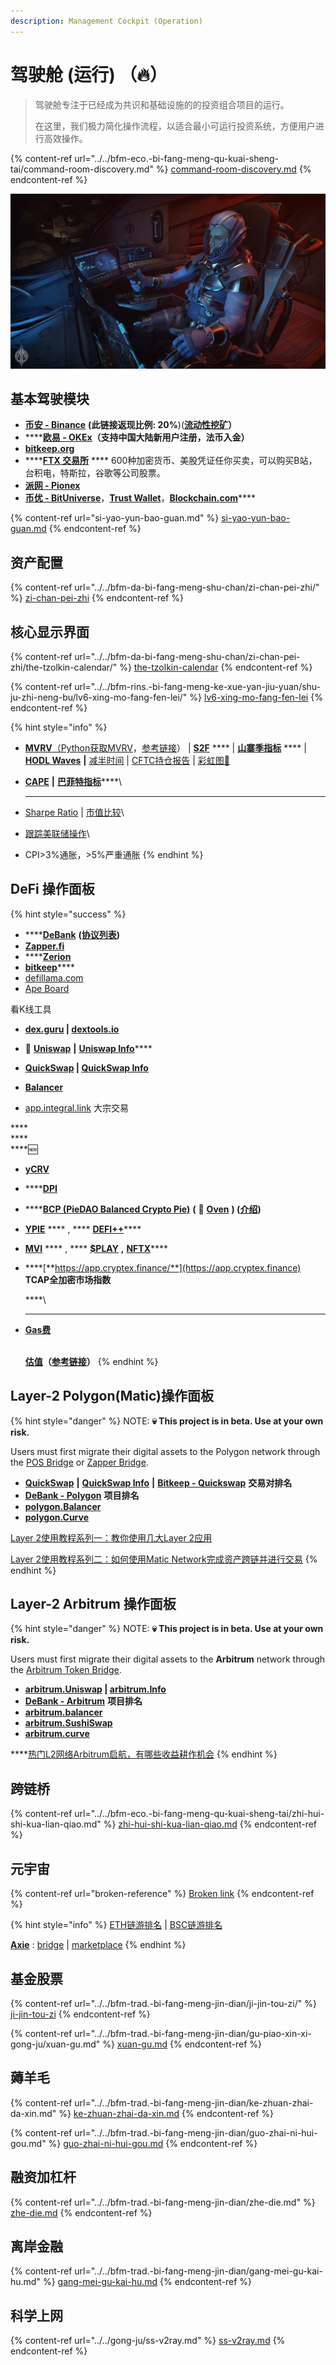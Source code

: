 ```yaml
---
description: Management Cockpit (Operation)
---
```


# 驾驶舱 (运行) （🔥）

> 驾驶舱专注于已经成为共识和基础设施的的投资组合项目的运行。
>
> 在这里，我们极力简化操作流程，以适合最小可运行投资系统，方便用户进行高效操作。

{% content-ref url="../../bfm-eco.-bi-fang-meng-qu-kuai-sheng-tai/command-room-discovery.md" %}
[command-room-discovery.md](../../bfm-eco.-bi-fang-meng-qu-kuai-sheng-tai/command-room-discovery.md)
{% endcontent-ref %}

![](<../../.gitbook/assets/image (57).png>)

## 基本驾驶模块

* [**币安 - Binance**](https://accounts.binancezh.cz/zh-CN/register?ref=H7ZMPFPE) **(此链接返现比例: 20%**)([**流动性挖矿**](https://www.binance.com/zh-CN/swap/liquidity)**）**
* ****[**欧易 - OKEx**](https://www.ouyi.fit/join/3626787447)**（支持中国大陆新用户注册，法币入金）**
* ****[**bitkeep.org**](https://bitkeep.org/zh/index.html)****
* ****[**FTX 交易所**](https://ftx.com/#a=45676115) **** 600种加密货币、美股凭证任你买卖，可以购买B站，台积电，特斯拉，谷歌等公司股票。
* ****[**派网 - Pionex**](https://www.pionex.cc/zh-CN/sign/ref/NxwM4W0S)****
* [**币优 - BitUniverse**](https://www.bituniverse.org/zh-CN/index.html)，[**Trust Wallet**](https://trustwallet.com)，[**Blockchain.com**](https://www.blockchain.com/wallet)****

{% content-ref url="si-yao-yun-bao-guan.md" %}
[si-yao-yun-bao-guan.md](si-yao-yun-bao-guan.md)
{% endcontent-ref %}

## 资产配置

{% content-ref url="../../bfm-da-bi-fang-meng-shu-chan/zi-chan-pei-zhi/" %}
[zi-chan-pei-zhi](../../bfm-da-bi-fang-meng-shu-chan/zi-chan-pei-zhi/)
{% endcontent-ref %}

## 核心显示界面

{% content-ref url="../../bfm-da-bi-fang-meng-shu-chan/zi-chan-pei-zhi/the-tzolkin-calendar/" %}
[the-tzolkin-calendar](../../bfm-da-bi-fang-meng-shu-chan/zi-chan-pei-zhi/the-tzolkin-calendar/)
{% endcontent-ref %}

{% content-ref url="../../bfm-rins.-bi-fang-meng-ke-xue-yan-jiu-yuan/shu-ju-zhi-neng-bu/lv6-xing-mo-fang-fen-lei/" %}
[lv6-xing-mo-fang-fen-lei](../../bfm-rins.-bi-fang-meng-ke-xue-yan-jiu-yuan/shu-ju-zhi-neng-bu/lv6-xing-mo-fang-fen-lei/)
{% endcontent-ref %}

{% hint style="info" %}
* [**MVRV**](https://www.blockchain.com/charts/mvrv)[（](https://www.jianshu.com/p/f6992e6c6ea6)[Python获取MVRV](https://coinmetrics.io/newdata/split/btc\_CapMVRVCur.txt)，[参考链接](https://www.jianshu.com/p/f6992e6c6ea6)）  |  [**S2F**](https://www.qkl123.com/data/s2f/btc)  ****  |  [**山寨季指标**](https://www.blockchaincenter.net/altcoin-season-index/)  ****  |  [**HODL Waves**](https://unchained-capital.com/hodlwaves/)  **|**  [减半时间](https://www.qkl123.com/data/halve/btc)  |  [CFTC持仓报告](https://www.tradingster.com/cot/futures/fin/133741)  |  [彩虹图🌈](https://www.blockchaincenter.net/bitcoin-rainbow-chart/)
* [**CAPE**](https://www.gurufocus.cn/indicator/shiller\_pe)   **|**  [**巴菲特指标**](https://www.gurufocus.cn/indicator/buffett-market-valuation)****\
  ****
* [Sharpe Ratio](https://charts.woobull.com/bitcoin-risk-adjusted-return/)  |  [市值比较](https://assetdash.com/?all=true)\

* [跟踪美联储操作](https://robo.datayes.com/v2/landing/monitor\_detail?slotId=243342)\

* CPI>3%通胀，>5%严重通胀
{% endhint %}

## &#x20;**DeFi 操作面板**

{% hint style="success" %}
* ****[**DeBank**](https://debank.com/swap) **(**[**协议列表**](https://debank.com/projects)**)**
* [**Zapper.fi**](https://www.zapper.fi)
* ****[**Zerion**](https://app.zerion.io/exchange)
* [**bitkeep**](https://bitkeep.org/zh/index.html)****
* [defillama.com](https://defillama.com)
* [Ape Board](https://apeboard.finance)



看K线工具

* ****[**dex.guru**](https://dex.guru) **|** [**dextools.io**](https://www.dextools.io/app/)****



* **🦄️** [**Uniswap**](https://app.uniswap.org)  **|**  [**Uniswap Info**](https://info.uniswap.org)****
* ****[**QuickSwap**](https://quickswap.exchange/#/swap)  **|**  [**QuickSwap Info**](https://info.quickswap.exchange)****
* ****[**Balancer**](https://app.balancer.fi)****
* [app.integral.link](https://app.integral.link/swap) 大宗交易

****\
****\
****🆕

* ****[**yCRV**](https://docs.dfi.money/#/zh-cn/buy-tokens?id=\_5-ycrv%e5%85%91%e6%8d%a2)****
* ****[**DPI**](https://www.indexcoop.com/dpi)
* ****[**BCP (PieDAO Balanced Crypto Pie)**](https://pools.piedao.org/#/pie/0xe4f726adc8e89c6a6017f01eada77865db22da14) **(** 🥧 [**Oven**](https://pools.piedao.org/#/oven) **) (**[**介绍**](https://medium.com/piedao/announcing-balanced-crypto-pie-bcp-btc-eth-and-defi-7a2423c5d94e)**)**
* [**YPIE**](https://pools.piedao.org/#/pie/0x17525e4f4af59fbc29551bc4ece6ab60ed49ce31)  ****  ,  ****  [**DEFI++**](https://pools.piedao.org/#/pie/0x8d1ce361eb68e9e05573443c407d4a3bed23b033)****
* [**MVI**](https://app.zerion.io/invest/asset/MVI-0x72e364f2abdc788b7e918bc238b21f109cd634d7)  ****  , **** [**$PLAY**](https://app.zerion.io/invest/asset/PLAY-0x33e18a092a93ff21ad04746c7da12e35d34dc7c4)  **,**  [**NFTX**](https://app.zerion.io/invest/asset/NFTX-0x87d73e916d7057945c9bcd8cdd94e42a6f47f776)****
*   ****[**https://app.cryptex.finance/**](https://app.cryptex.finance) **TCAP全加密市场指数**

    ****\
    ****
*   ****[**Gas费**](https://gasnow.sparkpool.com)****

    \
    [**估值**](https://terminal.tokenterminal.com/dashboard/Dapps)**（**[**参考链接**](https://www.chainnews.com/articles/649261412781.htm)**）**
{% endhint %}

## Layer-2 Polygon(Matic)操作面板

{% hint style="danger" %}
NOTE: **💀 This project is in beta. Use at your own risk.**&#x20;

Users must first migrate their digital assets to the Polygon network through the [POS Bridge](https://wallet.matic.network/bridge) or [Zapper Bridge](https://zapper.fi/bridge).&#x20;

* [**QuickSwap**](https://quickswap.exchange/#/swap)  **|**  [**QuickSwap Info**](https://info.quickswap.exchange) **|** [**Bitkeep - Quickswap**](https://bitkeep.org/defi.html) **交易对排名**
* [**DeBank - Polygon**](https://debank.com/projects?chain=matic) **项目排名**
* ****[**polygon.Balancer**](https://polygon.balancer.fi)****
* ****[**polygon.Curve**](https://polygon.curve.fi)****

[Layer 2使用教程系列一：教你使用几大Layer 2应用](https://www.theblockbeats.com/news/21604)

[Layer 2使用教程系列二：如何使用Matic Network完成资产跨链并进行交易](https://www.theblockbeats.com/news/22403)
{% endhint %}

## Layer-2 Arbitrum 操作面板

{% hint style="danger" %}
NOTE: **💀 This project is in beta. Use at your own risk.**&#x20;

Users must first migrate their digital assets to the **Arbitrum** network through the [Arbitrum Token Bridge](https://bridge.arbitrum.io).&#x20;

* ****[**arbitrum.Uniswap**](https://app.uniswap.org/#/swap)  **|**  [**arbitrum.Info**](https://info.uniswap.org/#/arbitrum/)****
* [**DeBank - Arbitrum**](https://debank.com/projects?chain=arb) **项目排名**
* ****[**arbitrum.balancer**](https://arbitrum.balancer.fi)****
* ****[**arbitrum.SushiSwap**](https://app.sushi.com/zh\_CN)****
* ****[**arbitrum.curve**](https://arbitrum.curve.fi)****

****[热门L2网络Arbitrum启航，有哪些收益耕作机会](https://www.chainnews.com/articles/294841654081.htm)
{% endhint %}

## 跨链桥

{% content-ref url="../../bfm-eco.-bi-fang-meng-qu-kuai-sheng-tai/zhi-hui-shi-kua-lian-qiao.md" %}
[zhi-hui-shi-kua-lian-qiao.md](../../bfm-eco.-bi-fang-meng-qu-kuai-sheng-tai/zhi-hui-shi-kua-lian-qiao.md)
{% endcontent-ref %}

## 元宇宙

{% content-ref url="broken-reference" %}
[Broken link](broken-reference)
{% endcontent-ref %}

{% hint style="info" %}
[ETH链游排名](https://dappradar.com/rankings/protocol/ethereum/category/games) | [BSC链游排名](https://dappradar.com/rankings/protocol/binance-smart-chain/category/games)

[**Axie**](https://axieinfinity.com) : [bridge](https://bridge.axieinfinity.com) | [marketplace](https://marketplace.axieinfinity.com)
{% endhint %}

## 基金股票

{% content-ref url="../../bfm-trad.-bi-fang-meng-jin-dian/ji-jin-tou-zi/" %}
[ji-jin-tou-zi](../../bfm-trad.-bi-fang-meng-jin-dian/ji-jin-tou-zi/)
{% endcontent-ref %}

{% content-ref url="../../bfm-trad.-bi-fang-meng-jin-dian/gu-piao-xin-xi-gong-ju/xuan-gu.md" %}
[xuan-gu.md](../../bfm-trad.-bi-fang-meng-jin-dian/gu-piao-xin-xi-gong-ju/xuan-gu.md)
{% endcontent-ref %}

## 薅羊毛

{% content-ref url="../../bfm-trad.-bi-fang-meng-jin-dian/ke-zhuan-zhai-da-xin.md" %}
[ke-zhuan-zhai-da-xin.md](../../bfm-trad.-bi-fang-meng-jin-dian/ke-zhuan-zhai-da-xin.md)
{% endcontent-ref %}

{% content-ref url="../../bfm-trad.-bi-fang-meng-jin-dian/guo-zhai-ni-hui-gou.md" %}
[guo-zhai-ni-hui-gou.md](../../bfm-trad.-bi-fang-meng-jin-dian/guo-zhai-ni-hui-gou.md)
{% endcontent-ref %}

## 融资加杠杆

{% content-ref url="../../bfm-trad.-bi-fang-meng-jin-dian/zhe-die.md" %}
[zhe-die.md](../../bfm-trad.-bi-fang-meng-jin-dian/zhe-die.md)
{% endcontent-ref %}

## 离岸金融

{% content-ref url="../../bfm-trad.-bi-fang-meng-jin-dian/gang-mei-gu-kai-hu.md" %}
[gang-mei-gu-kai-hu.md](../../bfm-trad.-bi-fang-meng-jin-dian/gang-mei-gu-kai-hu.md)
{% endcontent-ref %}

## 科学上网

{% content-ref url="../../gong-ju/ss-v2ray.md" %}
[ss-v2ray.md](../../gong-ju/ss-v2ray.md)
{% endcontent-ref %}
